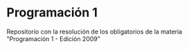 # Programación 1 
Repositorio con la resolución de los obligatorios de la materia "Programación 1 - Edición 2009"
 

